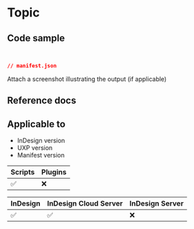 <!-- 
Use this doc for internal purposes. Make sure you include the following information in the recipes
-->

# Topic
<!-- Introduce the topic with concepts. Call out any prerequisites-->





## Code sample
<!-- Provide a simple example using code snippets -->

```js
```

```html
```

```json
// manifest.json

```

Attach a screenshot illustrating the output (if applicable)

## Reference docs
<!-- Links to API docs used in the code above -->

## Applicable to
- InDesign version
- UXP version
- Manifest version


| Scripts | Plugins |
| ------- | ------- |
| ✅ |  ❌ |



| InDesign | InDesign Cloud Server | InDesign Server |
| -------- | --------------------- | -------------- |
| ✅       | ✅                     | ❌ |

